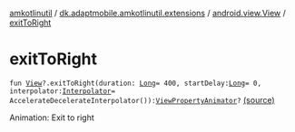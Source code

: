 [amkotlinutil](../../index.md) / [dk.adaptmobile.amkotlinutil.extensions](../index.md) / [android.view.View](index.md) / [exitToRight](./exit-to-right.md)

# exitToRight

`fun `[`View`](https://developer.android.com/reference/android/view/View.html)`?.exitToRight(duration: `[`Long`](https://kotlinlang.org/api/latest/jvm/stdlib/kotlin/-long/index.html)` = 400, startDelay: `[`Long`](https://kotlinlang.org/api/latest/jvm/stdlib/kotlin/-long/index.html)` = 0, interpolator: `[`Interpolator`](https://developer.android.com/reference/android/view/animation/Interpolator.html)` = AccelerateDecelerateInterpolator()): `[`ViewPropertyAnimator`](https://developer.android.com/reference/android/view/ViewPropertyAnimator.html)`?` [(source)](https://github.com/adaptmobile-organization/amkotlinutil/tree/master/amkotlinutil/amkotlinutil/src/main/java/dk/adaptmobile/amkotlinutil/extensions/ViewAnimationExtensions.kt#L171)

Animation: Exit to right

